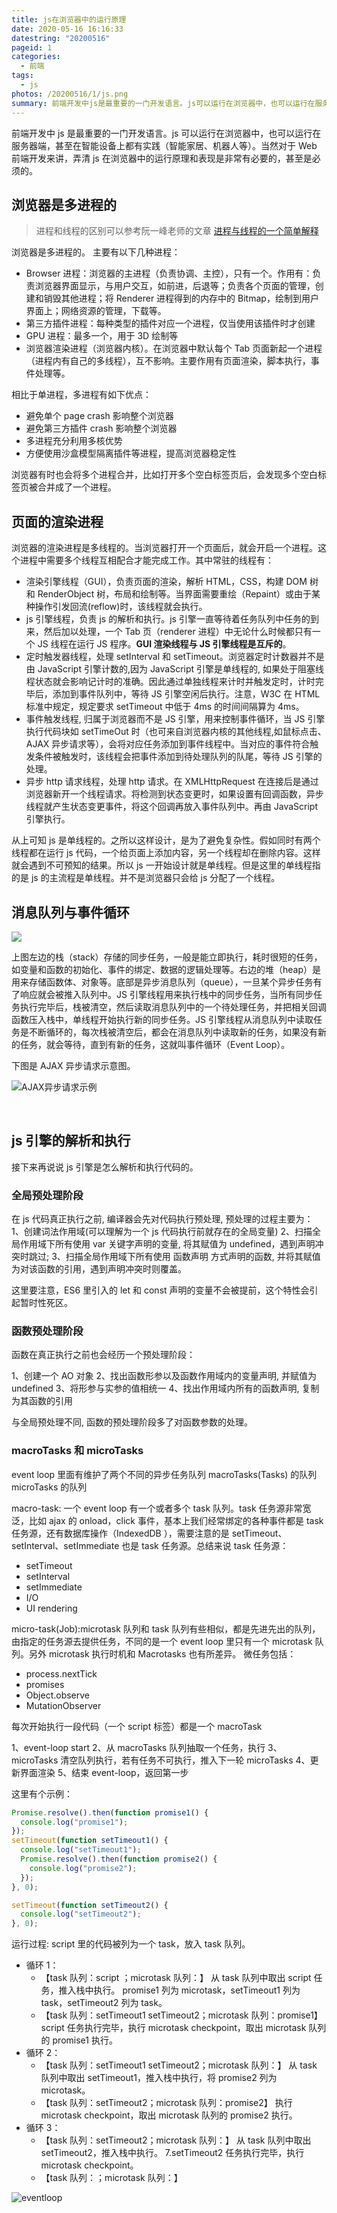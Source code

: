 ```yaml
---
title: js在浏览器中的运行原理
date: 2020-05-16 16:16:33
datestring: "20200516"
pageid: 1
categories:
  - 前端
tags:
  - js
photos: /20200516/1/js.png
summary: 前端开发中js是最重要的一门开发语言。js可以运行在浏览器中，也可以运行在服务器端，甚至在智能设备上都有实践（智能家居、机器人等）。当然对于Web前端开发来讲，弄清js在浏览器中的运行原理和表现是非常有必要的，甚至是必须的。
---
```


前端开发中 js 是最重要的一门开发语言。js 可以运行在浏览器中，也可以运行在服务器端，甚至在智能设备上都有实践（智能家居、机器人等）。当然对于 Web 前端开发来讲，弄清 js 在浏览器中的运行原理和表现是非常有必要的，甚至是必须的。

## 浏览器是多进程的

> 进程和线程的区别可以参考阮一峰老师的文章 [进程与线程的一个简单解释](http://www.ruanyifeng.com/blog/2013/04/processes_and_threads.html)

浏览器是多进程的。 主要有以下几种进程：

- Browser 进程：浏览器的主进程（负责协调、主控），只有一个。作用有：负责浏览器界面显示，与用户交互，如前进，后退等；负责各个页面的管理，创建和销毁其他进程；将 Renderer 进程得到的内存中的 Bitmap，绘制到用户界面上；网络资源的管理，下载等。
- 第三方插件进程：每种类型的插件对应一个进程，仅当使用该插件时才创建
- GPU 进程：最多一个，用于 3D 绘制等
- 浏览器渲染进程（浏览器内核）。在浏览器中默认每个 Tab 页面新起一个进程（进程内有自己的多线程），互不影响。主要作用有页面渲染，脚本执行，事件处理等。

相比于单进程，多进程有如下优点：

- 避免单个 page crash 影响整个浏览器
- 避免第三方插件 crash 影响整个浏览器
- 多进程充分利用多核优势
- 方便使用沙盒模型隔离插件等进程，提高浏览器稳定性

浏览器有时也会将多个进程合并，比如打开多个空白标签页后，会发现多个空白标签页被合并成了一个进程。

## 页面的渲染进程

浏览器的渲染进程是多线程的。当浏览器打开一个页面后，就会开启一个进程。这个进程中需要多个线程互相配合才能完成工作。其中常驻的线程有：

- 渲染引擎线程（GUI），负责页面的渲染，解析 HTML，CSS，构建 DOM 树和 RenderObject 树，布局和绘制等。当界面需要重绘（Repaint）或由于某种操作引发回流(reflow)时，该线程就会执行。
- js 引擎线程，负责 js 的解析和执行。js 引擎一直等待着任务队列中任务的到来，然后加以处理，一个 Tab 页（renderer 进程）中无论什么时候都只有一个 JS 线程在运行 JS 程序。**GUI 渲染线程与 JS 引擎线程是互斥的**。
- 定时触发器线程，处理 setInterval 和 setTimeout。浏览器定时计数器并不是由 JavaScript 引擎计数的,因为 JavaScript 引擎是单线程的, 如果处于阻塞线程状态就会影响记计时的准确。因此通过单独线程来计时并触发定时，计时完毕后，添加到事件队列中，等待 JS 引擎空闲后执行。注意，W3C 在 HTML 标准中规定，规定要求 setTimeout 中低于 4ms 的时间间隔算为 4ms。
- 事件触发线程, 归属于浏览器而不是 JS 引擎，用来控制事件循环，当 JS 引擎执行代码块如 setTimeOut 时（也可来自浏览器内核的其他线程,如鼠标点击、AJAX 异步请求等），会将对应任务添加到事件线程中。当对应的事件符合触发条件被触发时，该线程会把事件添加到待处理队列的队尾，等待 JS 引擎的处理。
- 异步 http 请求线程，处理 http 请求。在 XMLHttpRequest 在连接后是通过浏览器新开一个线程请求。将检测到状态变更时，如果设置有回调函数，异步线程就产生状态变更事件，将这个回调再放入事件队列中。再由 JavaScript 引擎执行。

从上可知 js 是单线程的。之所以这样设计，是为了避免复杂性。假如同时有两个线程都在运行 js 代码，一个给页面上添加内容，另一个线程却在删除内容。这样就会遇到不可预知的结果。所以 js 一开始设计就是单线程。但是这里的单线程指的是 js 的主流程是单线程。并不是浏览器只会给 js 分配了一个线程。

## 消息队列与事件循环

![](/20200516/1/7642642.png)

上图左边的栈（stack）存储的同步任务，一般是能立即执行，耗时很短的任务，如变量和函数的初始化、事件的绑定、数据的逻辑处理等。右边的堆（heap）是用来存储函数体、对象等。底部是异步消息队列（queue），一旦某个异步任务有了响应就会被推入队列中。JS 引擎线程用来执行栈中的同步任务，当所有同步任务执行完毕后，栈被清空，然后读取消息队列中的一个待处理任务，并把相关回调函数压入栈中，单线程开始执行新的同步任务。JS 引擎线程从消息队列中读取任务是不断循环的，每次栈被清空后，都会在消息队列中读取新的任务，如果没有新的任务，就会等待，直到有新的任务，这就叫事件循环（Event Loop）。

下图是 AJAX 异步请求示意图。

![AJAX异步请求示例](/20200516/1/7678154.png)

<br/>

## js 引擎的解析和执行

接下来再说说 js 引擎是怎么解析和执行代码的。

### 全局预处理阶段

在 js 代码真正执行之前, 编译器会先对代码执行预处理, 预处理的过程主要为：
1、创建词法作用域(可以理解为一个 js 代码执行前就存在的全局变量)
2、扫描全局作用域下所有使用 var 关键字声明的变量, 将其赋值为 undefined，遇到声明冲突时跳过;
3、扫描全局作用域下所有使用 函数声明 方式声明的函数, 并将其赋值为对该函数的引用，遇到声明冲突时则覆盖。

这里要注意，ES6 里引入的 let 和 const 声明的变量不会被提前，这个特性会引起暂时性死区。

### 函数预处理阶段

函数在真正执行之前也会经历一个预处理阶段：

1、创建一个 AO 对象
2、找出函数形参以及函数作用域内的变量声明, 并赋值为 undefined
3、将形参与实参的值相统一
4、找出作用域内所有的函数声明, 复制为其函数的引用

与全局预处理不同, 函数的预处理阶段多了对函数参数的处理。

### macroTasks 和 microTasks

event loop 里面有维护了两个不同的异步任务队列 macroTasks(Tasks) 的队列 microTasks 的队列

macro-task: 一个 event loop 有一个或者多个 task 队列。task 任务源非常宽泛，比如 ajax 的 onload，click 事件，基本上我们经常绑定的各种事件都是 task 任务源，还有数据库操作（IndexedDB ），需要注意的是 setTimeout、setInterval、setImmediate 也是 task 任务源。总结来说 task 任务源：

- setTimeout
- setInterval
- setImmediate
- I/O
- UI rendering

micro-task(Job):microtask 队列和 task 队列有些相似，都是先进先出的队列，由指定的任务源去提供任务，不同的是一个 event loop 里只有一个 microtask 队列。另外 microtask 执行时机和 Macrotasks 也有所差异。
微任务包括：

- process.nextTick
- promises
- Object.observe
- MutationObserver

每次开始执行一段代码（一个 script 标签）都是一个 macroTask

1、event-loop start
2、从 macroTasks 队列抽取一个任务，执行
3、microTasks 清空队列执行，若有任务不可执行，推入下一轮 microTasks
4、更新界面渲染
5、结束 event-loop，返回第一步

这里有个示例：

```js
Promise.resolve().then(function promise1() {
  console.log("promise1");
});
setTimeout(function setTimeout1() {
  console.log("setTimeout1");
  Promise.resolve().then(function promise2() {
    console.log("promise2");
  });
}, 0);

setTimeout(function setTimeout2() {
  console.log("setTimeout2");
}, 0);
```

运行过程:
script 里的代码被列为一个 task，放入 task 队列。

- 循环 1：
  - 【task 队列：script ；microtask 队列：】
    从 task 队列中取出 script 任务，推入栈中执行。
    promise1 列为 microtask，setTimeout1 列为 task，setTimeout2 列为 task。
  - 【task 队列：setTimeout1 setTimeout2；microtask 队列：promise1】
    script 任务执行完毕，执行 microtask checkpoint，取出 microtask 队列的 promise1 执行。
- 循环 2：
  - 【task 队列：setTimeout1 setTimeout2；microtask 队列：】
    从 task 队列中取出 setTimeout1，推入栈中执行，将 promise2 列为 microtask。
  - 【task 队列：setTimeout2；microtask 队列：promise2】
    执行 microtask checkpoint，取出 microtask 队列的 promise2 执行。
- 循环 3：
  - 【task 队列：setTimeout2；microtask 队列：】
    从 task 队列中取出 setTimeout2，推入栈中执行。 7.setTimeout2 任务执行完毕，执行 microtask checkpoint。
  - 【task 队列：；microtask 队列：】

![eventloop](/20200516/1/eventloop.png)
